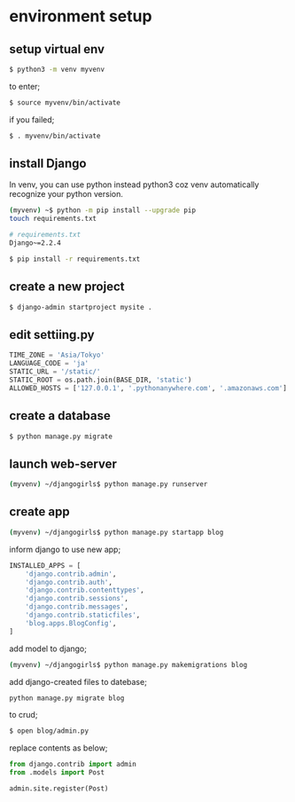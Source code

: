 # environment setup

## setup virtual env

```bash
$ python3 -m venv myvenv
```

to enter;

```bash
$ source myvenv/bin/activate
```

if you failed;

```bash
$ . myvenv/bin/activate
```

## install Django

In venv, you can use python instead python3 coz venv automatically recognize your python version.

```bash
(myvenv) ~$ python -m pip install --upgrade pip
touch requirements.txt
```

```bash
# requirements.txt
Django~=2.2.4
```

```bash
$ pip install -r requirements.txt
```

## create a new project

```bash
$ django-admin startproject mysite .
```

## edit settiing.py

```py
TIME_ZONE = 'Asia/Tokyo'
LANGUAGE_CODE = 'ja'
STATIC_URL = '/static/'
STATIC_ROOT = os.path.join(BASE_DIR, 'static')
ALLOWED_HOSTS = ['127.0.0.1', '.pythonanywhere.com', '.amazonaws.com']
```

## create a database

```bash
$ python manage.py migrate
```

## launch web-server

```bash
(myvenv) ~/djangogirls$ python manage.py runserver
```

## create app

```bash
(myvenv) ~/djangogirls$ python manage.py startapp blog
```

inform django to use new app;

```py
INSTALLED_APPS = [
    'django.contrib.admin',
    'django.contrib.auth',
    'django.contrib.contenttypes',
    'django.contrib.sessions',
    'django.contrib.messages',
    'django.contrib.staticfiles',
    'blog.apps.BlogConfig',
]
```

add model to django;

```bash
(myvenv) ~/djangogirls$ python manage.py makemigrations blog
```

add django-created files to datebase;

```bash
python manage.py migrate blog
```

to crud;

```bash
$ open blog/admin.py
```

replace contents as below;

```py
from django.contrib import admin
from .models import Post

admin.site.register(Post)
```
